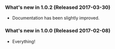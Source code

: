 ### What's new in 1.0.2 (Released 2017-03-30)

* Documentation has been slightly improved.

### What's new in 1.0.0 (Released 2017-02-08)

* Everything!
